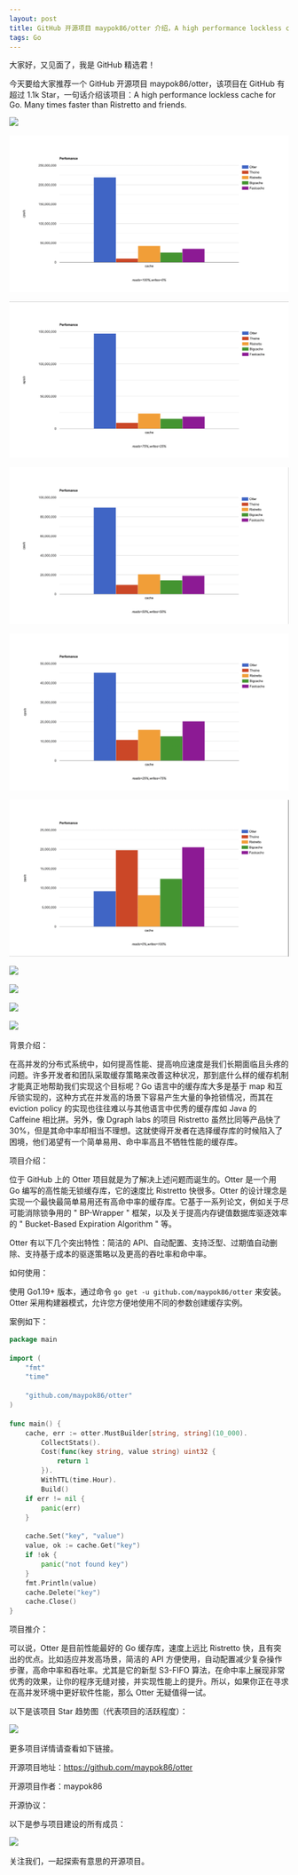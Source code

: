 ```yaml
---
layout: post
title: GitHub 开源项目 maypok86/otter 介绍，A high performance lockless cache for Go. Many times faster than Ristretto and friends.
tags: Go
---
```


大家好，又见面了，我是 GitHub 精选君！

今天要给大家推荐一个 GitHub 开源项目 maypok86/otter，该项目在 GitHub 有超过 1.1k Star，一句话介绍该项目：A high performance lockless cache for Go. Many times faster than Ristretto and friends.




![](https://raw.githubusercontent.com/maypok86/otter/master/./assets/logo.png)

![](https://raw.githubusercontent.com/maypok86/otter/master/assets/results/reads=100,writes=0.png)

![](https://raw.githubusercontent.com/maypok86/otter/master/assets/results/reads=75,writes=25.png)

![](https://raw.githubusercontent.com/maypok86/otter/master/assets/results/reads=50,writes=50.png)

![](https://raw.githubusercontent.com/maypok86/otter/master/assets/results/reads=25,writes=75.png)

![](https://raw.githubusercontent.com/maypok86/otter/master/assets/results/reads=0,writes=100.png)

![](https://raw.githubusercontent.com/maypok86/otter/master/./assets/results/zipf.png)

![](https://raw.githubusercontent.com/maypok86/otter/master/./assets/results/s3.png)

![](https://raw.githubusercontent.com/maypok86/otter/master/./assets/results/ds1.png)

![](https://raw.githubusercontent.com/maypok86/otter/master/./assets/results/p3.png)



背景介绍：

在高并发的分布式系统中，如何提高性能、提高响应速度是我们长期面临且头疼的问题。许多开发者和团队采取缓存策略来改善这种状况，那到底什么样的缓存机制才能真正地帮助我们实现这个目标呢？Go 语言中的缓存库大多是基于 map 和互斥锁实现的，这种方式在并发高的场景下容易产生大量的争抢锁情况，而其在 eviction policy 的实现也往往难以与其他语言中优秀的缓存库如 Java 的 Caffeine 相比拼。另外，像 Dgraph labs 的项目 Ristretto 虽然比同等产品快了 30%，但是其命中率却相当不理想。这就使得开发者在选择缓存库的时候陷入了困境，他们渴望有一个简单易用、命中率高且不牺牲性能的缓存库。

项目介绍：

位于 GitHub 上的 Otter 项目就是为了解决上述问题而诞生的。Otter 是一个用 Go 编写的高性能无锁缓存库，它的速度比 Ristretto 快很多。Otter 的设计理念是实现一个最快最简单易用还有高命中率的缓存库。它基于一系列论文，例如关于尽可能消除锁争用的 " BP-Wrapper " 框架，以及关于提高内存键值数据库驱逐效率的 " Bucket-Based Expiration Algorithm " 等。

Otter 有以下几个突出特性：简洁的 API、自动配置、支持泛型、过期值自动删除、支持基于成本的驱逐策略以及更高的吞吐率和命中率。

如何使用：

使用 Go1.19+ 版本，通过命令 `go get -u github.com/maypok86/otter` 来安装。Otter 采用构建器模式，允许您方便地使用不同的参数创建缓存实例。

案例如下：

```go
package main

import (
    "fmt"
    "time"

    "github.com/maypok86/otter"
)

func main() {
    cache, err := otter.MustBuilder[string, string](10_000).
        CollectStats().
        Cost(func(key string, value string) uint32 {
            return 1
        }).
        WithTTL(time.Hour).
        Build()
    if err != nil {
        panic(err)
    }

    cache.Set("key", "value")
    value, ok := cache.Get("key")
    if !ok {
        panic("not found key")
    }
    fmt.Println(value)
    cache.Delete("key")
    cache.Close()
}
```

项目推介：

可以说，Otter 是目前性能最好的 Go 缓存库，速度上远比 Ristretto 快，且有突出的优点。比如适应并发高场景，简洁的 API 方便使用，自动配置减少复杂操作步骤，高命中率和吞吐率。尤其是它的新型 S3-FIFO 算法，在命中率上展现非常优秀的效果，让你的程序无缝对接，并实现性能上的提升。所以，如果你正在寻求在高并发环境中更好软件性能，那么 Otter 无疑值得一试。


以下是该项目 Star 趋势图（代表项目的活跃程度）：

![](https://api.star-history.com/svg?repos=maypok86/otter&type=Timeline)

更多项目详情请查看如下链接。

开源项目地址：https://github.com/maypok86/otter 

开源项目作者：maypok86

开源协议：

以下是参与项目建设的所有成员：

![](https://contrib.rocks/image?repo=maypok86/otter)

关注我们，一起探索有意思的开源项目。

